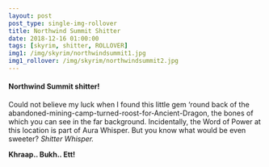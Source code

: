```yaml
---
layout: post
post_type: single-img-rollover
title: Northwind Summit Shitter
date: 2018-12-16 01:00:00
tags: [skyrim, shitter, ROLLOVER]
img1: /img/skyrim/northwindsummit1.jpg
img1_rollover: /img/skyrim/northwindsummit2.jpg
---
```

#### Northwind Summit shitter!

Could not believe my luck when I found this little gem ‘round back of the abandoned-mining-camp-turned-roost-for-Ancient-Dragon, the bones of which you can see in the far background. Incidentally, the Word of Power at this location is part of Aura Whisper. But you know what would be even sweeter? *Shitter Whisper.*

**Khraap.. Bukh.. Ett!**
